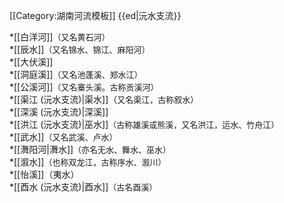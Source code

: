 <noinclude>[[Category:湖南河流模板]]</noinclude>
{{ed|沅水支流}}

*[[白洋河]]<font size="2">（又名黄石河）</font><br>
*[[辰水]]<font size="2">（又名锦水、锦江、麻阳河）</font><br>
*[[大伏溪]]<br>
*[[洞庭溪]]<font size="2">（又名池蓬溪、郑水江）</font><br>
*[[公溪河]]<font size="2">（又名寨头溪。古称贡溪河）</font><br>
*[[渠江 (沅水支流)|渠水]]（<font size="2">又名渠江，古称叙水）</font><br>
*[[深溪 (沅水支流)|深溪]]<br>
*[[洪江 (沅水支流)|巫水]]<font size="2">（古称雄溪或熊溪，又名洪江，运水、竹舟江）</font><br>
*[[武水]]<font size="2">（又名武溪、卢水）</font><br>
*[[㵲阳河|㵲水]]<font size="2">（亦名无水、舞水、巫水）</font><br>
*[[溆水]]<font size="2">（也称双龙江，古称序水、溆川）</font><br>
*[[怡溪]]（夷水）<br>
*[[酉水 (沅水支流)|酉水]]<font size="2">（古名酉溪）</font>